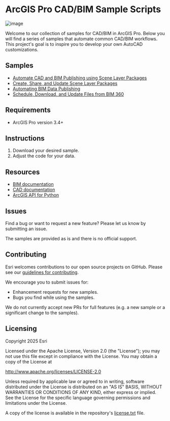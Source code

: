 # ArcGIS Pro CAD/BIM Sample Scripts

![image](https://github.com/user-attachments/assets/e3d7dd4e-3421-42c0-9f89-2ae94f83c93a)

Welcome to our collection of samples for CAD/BIM in ArcGIS Pro. Below you will find a series of samples that automate common CAD/BIM workflows. This project's goal is to inspire you to develop your own AutoCAD customizations.

## Samples
- [Automate CAD and BIM Publishing using Scene Layer Packages](Samples/Automate%20CAD%20and%20BIM%20Publishing%20using%20Scene%20Layer%20Packages)
- [Create, Share, and Update Scene Layer Packages](Samples/Create,%20Share,%20and%20Update%20Scene%20Layer%20Packages) 
- [Automating BIM Data Publishing](Samples/Automate%20BIM%20Data%20Publishing)
- [Schedule, Download, and Update Files from BIM 360](Samples/Schedule,%20Download,%20and%20Update%20Files%20from%20BIM%20360) 

## Requirements
- ArcGIS Pro version 3.4+

## Instructions
1. Download your desired sample. 
2. Adjust the code for your data.

## Resources
- [BIM documentation](https://pro.arcgis.com/en/pro-app/latest/help/data/revit/what-is-bim-data-.htm)
- [CAD documentation](https://pro.arcgis.com/en/pro-app/latest/help/data/cad/what-is-cad-data.htm)
- [ArcGIS API for Python](https://developers.arcgis.com/python/latest/)


## Issues
Find a bug or want to request a new feature? Please let us know by submitting an issue. 

The samples are provided as is and there is no official support.

## Contributing
Esri welcomes contributions to our open source projects on GitHub. Please see our [guidelines for contributing](https://github.com/esri/contributing). 

We encourage you to submit issues for:
- Enhancement requests for new samples.
- Bugs you find while using the samples.

We do not currently accept new PRs for full features (e.g. a new sample or a significant change to the samples).

## Licensing 
Copyright 2025 Esri

Licensed under the Apache License, Version 2.0 (the "License"); you may not use this file except in compliance with the License. You may obtain a copy of the License at

http://www.apache.org/licenses/LICENSE-2.0

Unless required by applicable law or agreed to in writing, software distributed under the License is distributed on an "AS IS" BASIS, WITHOUT WARRANTIES OR CONDITIONS OF ANY KIND, either express or implied. See the License for the specific language governing permissions and limitations under the License.

A copy of the license is available in the repository's [license.txt](license.txt) file.
